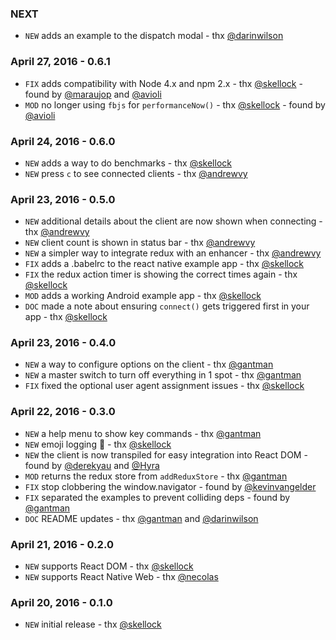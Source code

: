 ### NEXT

* `NEW` adds an example to the dispatch modal - thx [@darinwilson](https://github.com/darinwilson)

### April 27, 2016 - 0.6.1

* `FIX` adds compatibility with Node 4.x and npm 2.x - thx [@skellock](https://github.com/skellock) - found by [@maraujop](https://github.com/maraujop) and [@avioli](https://github.com/avioli)
* `MOD` no longer using `fbjs` for `performanceNow()` - thx [@skellock](https://github.com/skellock) - found by [@avioli](https://github.com/avioli)

### April 24, 2016 - 0.6.0

* `NEW` adds a way to do benchmarks - thx [@skellock](https://github.com/skellock)
* `NEW` press `c` to see connected clients - thx [@andrewvy](https://github.com/andrewvy)

### April 23, 2016 - 0.5.0

* `NEW` additional details about the client are now shown when connecting - thx [@andrewvy](https://github.com/andrewvy)
* `NEW` client count is shown in status bar - thx [@andrewvy](https://github.com/andrewvy)
* `NEW` a simpler way to integrate redux with an enhancer - thx [@andrewvy](https://github.com/andrewvy)
* `FIX` adds a .babelrc to the react native example app - thx [@skellock](https://github.com/skellock)
* `FIX` the redux action timer is showing the correct times again - thx [@skellock](https://github.com/skellock)
* `MOD` adds a working Android example app - thx [@skellock](https://github.com/skellock)
* `DOC` made a note about ensuring `connect()` gets triggered first in your app - thx [@skellock](https://github.com/skellock)

### April 23, 2016 - 0.4.0

* `NEW` a way to configure options on the client - thx [@gantman](https://github.com/gantman)
* `NEW` a master switch to turn off everything in 1 spot - thx [@gantman](https://github.com/gantman)
* `FIX` fixed the optional user agent assignment issues - thx [@skellock](https://github.com/skellock)

### April 22, 2016 - 0.3.0

* `NEW` a help menu to show key commands - thx [@gantman](https://github.com/gantman)
* `NEW` emoji logging 🎉 - thx [@skellock](https://github.com/skellock)
* `NEW` the client is now transpiled for easy integration into React DOM - found by [@derekyau](https://github.com/derekyau) and [@Hyra](https://github.com/Hyra)
* `MOD` returns the redux store from `addReduxStore` - thx [@gantman](https://github.com/gantman)
* `FIX` stop clobbering the window.navigator - found by [@kevinvangelder](https://github.com/kevinvangelder)
* `FIX` separated the examples to prevent colliding deps - found by [@gantman](https://github.com/gantman)
* `DOC` README updates - thx [@gantman](https://github.com/gantman) and [@darinwilson](https://github.com/darinwilson)

### April 21, 2016 - 0.2.0

* `NEW` supports React DOM - thx [@skellock](https://github.com/skellock)
* `NEW` supports React Native Web - thx [@necolas](https://github.com/necolas)

### April 20, 2016 - 0.1.0

* `NEW` initial release - thx [@skellock](https://github.com/skellock)

